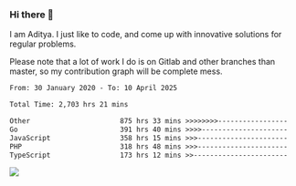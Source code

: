 ### Hi there 👋

I am Aditya. I just like to code, and come up with innovative solutions for regular problems.

Please note that a lot of work I do is on Gitlab and other branches than master, so my contribution graph will be complete mess.

<!--START_SECTION:waka-->

```txt
From: 30 January 2020 - To: 10 April 2025

Total Time: 2,703 hrs 21 mins

Other                      875 hrs 33 mins >>>>>>>>-----------------   32.39 %
Go                         391 hrs 40 mins >>>>---------------------   14.49 %
JavaScript                 358 hrs 15 mins >>>----------------------   13.25 %
PHP                        318 hrs 48 mins >>>----------------------   11.79 %
TypeScript                 173 hrs 12 mins >>-----------------------   06.41 %
```

<!--END_SECTION:waka-->

![](https://komarev.com/ghpvc/?username=BrainBuzzer)
